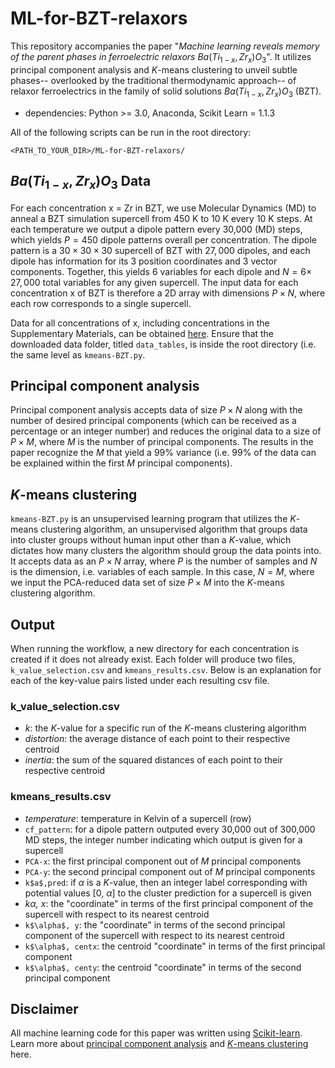 # ML-for-BZT-relaxors
This repository accompanies the paper "*Machine learning reveals memory of the parent phases in ferroelectric relaxors* $Ba(Ti_{1-x},Zr_x)O_3$". It utilizes principal component analysis and $K$-means clustering to unveil subtle phases-- overlooked by the traditional thermodynamic approach-- of relaxor ferroelectrics in the family of solid solutions $Ba(Ti_{1-x},Zr_x)O_3$ (BZT).
  
  - dependencies: Python >= 3.0, Anaconda, Scikit Learn = 1.1.3
  
  All of the following scripts can be run in the root directory:
  
  `<PATH_TO_YOUR_DIR>/ML-for-BZT-relaxors/`
 
 ## $Ba(Ti_{1-x},Zr_x)O_3$ Data
 For each concentration x = Zr in BZT, we use Molecular Dynamics (MD) to anneal a BZT simulation supercell from 450 K to 10 K every 10 K steps. At each temperature we output a dipole pattern every 30,000 (MD) steps, which yields $P = 450$ dipole patterns overall per concentration. The dipole pattern is a $30 \times 30 \times 30$ supercell of BZT with $27,000$ dipoles, and each dipole has information for its 3 position coordinates and 3 vector components. Together, this yields 6 variables for each dipole and $N=6 \times$ $27,000$ total variables for any given supercell. The input data for each concentration x of BZT is therefore a 2D array with dimensions $P \times N$, where each row corresponds to a single supercell.
 
 Data for all concentrations of x, including concentrations in the Supplementary Materials, can be obtained [here](https://drive.google.com/drive/folders/1sL33n8ptJidefb3jYnKVe-lRwkRETX-a?usp=sharing). Ensure that the downloaded data folder, titled `data_tables`, is inside the root directory (i.e. the same level as `kmeans-BZT.py`. 
 
  ## Principal component analysis
  Principal component analysis accepts data of size $P \times N$ along with the number of desired principal components (which can be received as a percentage or an integer number) and reduces the original data to a size of $P \times M$, where $M$ is the number of principal components. The results in the paper recognize the $M$ that yield a 99% variance (i.e. 99% of the data can be explained within the first $M$ principal components).
 
## $K$-means clustering
 `kmeans-BZT.py` is an unsupervised learning program that utilizes the $K$-means clustering algorithm, an unsupervised algorithm that groups data into cluster groups without human input other than a $K$-value, which dictates how many clusters the algorithm should group the data points into. It accepts data as an $P \times N$ array, where $P$ is the number of samples and $N$ is the dimension, i.e. variables of each sample. In this case, $N=M$, where we input the PCA-reduced data set of size $P \times M$ into the $K$-means clustering algorithm.
 
 ## Output
 When running the workflow, a new directory for each concentration is created if it does not already exist. Each folder will produce two files, `k_value_selection.csv` and `kmeans_results.csv`. Below is an explanation for each of the key-value pairs listed under each resulting csv file.
 
 ### k_value_selection.csv
 - *k*: the $K$-value for a specific run of the $K$-means clustering algorithm
  - *distortion*: the average distance of each point to their respective centroid
   - *inertia*: the sum of the squared distances of each point to their respective centroid
 
 ### kmeans_results.csv
  - *temperature*: temperature in Kelvin of a supercell (row)
   - `cf_pattern`: for a dipole pattern outputed every 30,000 out of 300,000 MD steps, the integer number indicating which output is given for a supercell
   - `PCA-x`: the first principal component out of $M$ principal components
   - `PCA-y`: the second principal component out of $M$ principal components
- `k$a$,pred`: if $\alpha$ is a $K$-value, then an integer label corresponding with potential values [0, $\alpha$] to the cluster prediction for a supercell is given
- *k$\alpha$, x*: the "coordinate" in terms of the first principal component of the supercell with respect to its nearest centroid
- `k$\alpha$, y`: the "coordinate" in terms of the second principal component of the supercell with respect to its nearest centroid
- `k$\alpha$, centx`: the centroid "coordinate" in terms of the first principal component 
- `k$\alpha$, centy`: the centroid "coordinate" in terms of the second principal component 
 
 
 ## Disclaimer
 All machine learning code for this paper was written using [Scikit-learn](https://scikit-learn.org/stable/). Learn more about [principal component analysis](https://scikit-learn.org/stable/modules/generated/sklearn.decomposition.PCA.html) and [$K$-means clustering](https://scikit-learn.org/stable/modules/generated/sklearn.cluster.KMeans.html) here.

  

